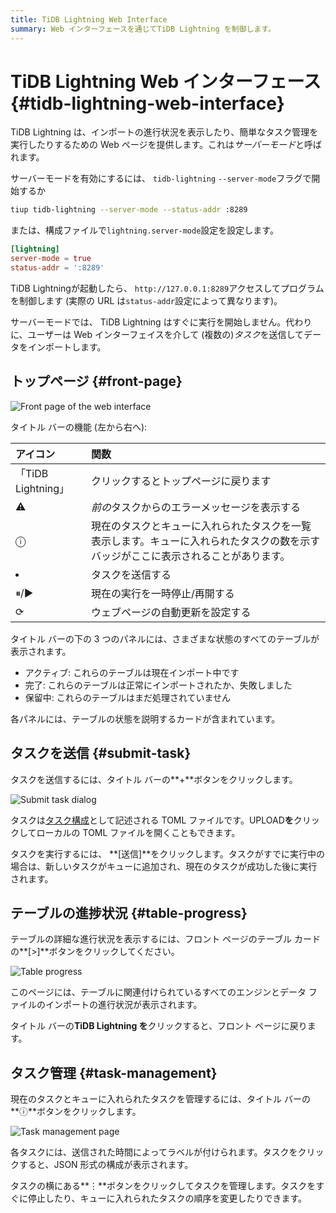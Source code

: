 ```yaml
---
title: TiDB Lightning Web Interface
summary: Web インターフェースを通じてTiDB Lightning を制御します。
---
```


# TiDB Lightning Web インターフェース {#tidb-lightning-web-interface}

TiDB Lightning は、インポートの進行状況を表示したり、簡単なタスク管理を実行したりするための Web ページを提供します。これは*サーバーモード*と呼ばれます。

サーバーモードを有効にするには、 `tidb-lightning` `--server-mode`フラグで開始するか

```sh
tiup tidb-lightning --server-mode --status-addr :8289
```

または、構成ファイルで`lightning.server-mode`設定を設定します。

```toml
[lightning]
server-mode = true
status-addr = ':8289'
```

TiDB Lightningが起動したら、 `http://127.0.0.1:8289`アクセスしてプログラムを制御します (実際の URL は`status-addr`設定によって異なります)。

サーバーモードでは、 TiDB Lightning はすぐに実行を開始しません。代わりに、ユーザーは Web インターフェイスを介して (複数の)*タスク*を送信してデータをインポートします。

## トップページ {#front-page}

![Front page of the web interface](https://download.pingcap.com/images/docs/lightning-web-frontpage.png)

タイトル バーの機能 (左から右へ):

| アイコン             | 関数                                                                |
| :--------------- | :---------------------------------------------------------------- |
| 「TiDB Lightning」 | クリックするとトップページに戻ります                                                |
| ⚠                | *前の*タスクからのエラーメッセージを表示する                                           |
| ⓘ                | 現在のタスクとキューに入れられたタスクを一覧表示します。キューに入れられたタスクの数を示すバッジがここに表示されることがあります。 |
| <li></li>        | タスクを送信する                                                          |
| ⏸/▶              | 現在の実行を一時停止/再開する                                                   |
| ⟳                | ウェブページの自動更新を設定する                                                  |

タイトル バーの下の 3 つのパネルには、さまざまな状態のすべてのテーブルが表示されます。

-   アクティブ: これらのテーブルは現在インポート中です
-   完了: これらのテーブルは正常にインポートされたか、失敗しました
-   保留中: これらのテーブルはまだ処理されていません

各パネルには、テーブルの状態を説明するカードが含まれています。

## タスクを送信 {#submit-task}

タスクを送信するには、タイトル バーの**+**ボタンをクリックします。

![Submit task dialog](https://download.pingcap.com/images/docs/lightning-web-submit.png)

タスクは[タスク構成](/tidb-lightning/tidb-lightning-configuration.md#tidb-lightning-task)として記述される TOML ファイルです。UPLOAD**を**クリックしてローカルの TOML ファイルを開くこともできます。

タスクを実行するには、 **[送信]**をクリックします。タスクがすでに実行中の場合は、新しいタスクがキューに追加され、現在のタスクが成功した後に実行されます。

## テーブルの進捗状況 {#table-progress}

テーブルの詳細な進行状況を表示するには、フロント ページのテーブル カードの**[&gt;]**ボタンをクリックしてください。

![Table progress](https://download.pingcap.com/images/docs/lightning-web-table.png)

このページには、テーブルに関連付けられているすべてのエンジンとデータ ファイルのインポートの進行状況が表示されます。

タイトル バーの**TiDB Lightning を**クリックすると、フロント ページに戻ります。

## タスク管理 {#task-management}

現在のタスクとキューに入れられたタスクを管理するには、タイトル バーの**ⓘ**ボタンをクリックします。

![Task management page](https://download.pingcap.com/images/docs/lightning-web-queue.png)

各タスクには、送信された時間によってラベルが付けられます。タスクをクリックすると、JSON 形式の構成が表示されます。

タスクの横にある**⋮**ボタンをクリックしてタスクを管理します。タスクをすぐに停止したり、キューに入れられたタスクの順序を変更したりできます。
